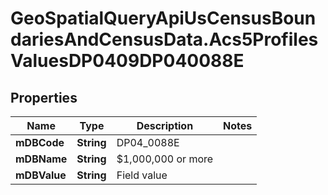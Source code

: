 # GeoSpatialQueryApiUsCensusBoundariesAndCensusData.Acs5ProfilesValuesDP0409DP040088E

## Properties

Name | Type | Description | Notes
------------ | ------------- | ------------- | -------------
**mDBCode** | **String** | DP04_0088E | 
**mDBName** | **String** | $1,000,000 or more | 
**mDBValue** | **String** | Field value | 


